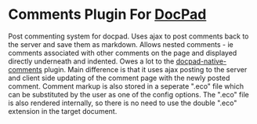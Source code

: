 Comments Plugin For [DocPad](https://docpad.org)
=========================

Post commenting system for docpad. Uses ajax to post comments back to the server and save them as markdown. Allows nested comments - ie comments associated with other comments on the page and displayed directly underneath and indented. Owes a lot to the [docpad-native-comments](https://github.com/docpad/docpad-plugin-nativecomments) plugin. Main difference is that it uses ajax posting to the server and client side updating of the comment page with the newly posted comment. Comment markup is also stored in a seperate ".eco" file which can be substituted by the user as one of the config options. The ".eco" file is also rendered internally, so there is no need to use the double ".eco" extension in the target document.
